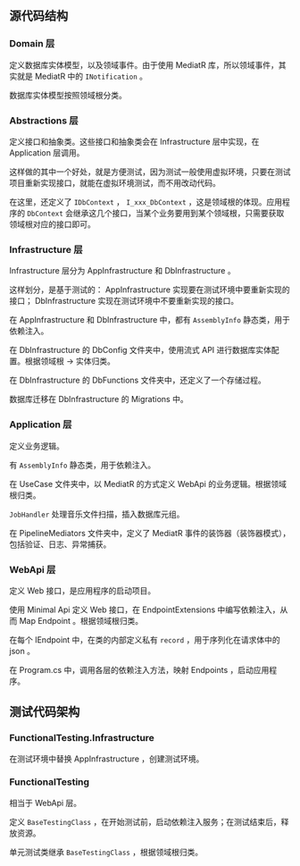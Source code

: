 ## 源代码结构
### Domain 层
定义数据库实体模型，以及领域事件。由于使用 MediatR 库，所以领域事件，其实就是 MediatR 中的 `INotification` 。

数据库实体模型按照领域根分类。

### Abstractions 层
定义接口和抽象类。这些接口和抽象类会在 Infrastructure 层中实现，在 Application 层调用。

这样做的其中一个好处，就是方便测试，因为测试一般使用虚拟环境，只要在测试项目重新实现接口，就能在虚拟环境测试，而不用改动代码。

在这里，还定义了 `IDbContext` ， `I_xxx_DbContext` ，这是领域根的体现。应用程序的 `DbContext` 会继承这几个接口，当某个业务要用到某个领域根，只需要获取领域根对应的接口即可。

### Infrastructure 层
Infrastructure 层分为 AppInfrastructure 和 DbInfrastructure 。

这样划分，是基于测试的： AppInfrastructure 实现要在测试环境中要重新实现的接口； DbInfrastructure 实现在测试环境中不要重新实现的接口。

在 AppInfrastructure 和 DbInfrastructure 中，都有 `AssemblyInfo` 静态类，用于依赖注入。

在 DbInfrastructure 的 DbConfig 文件夹中，使用流式 API 进行数据库实体配置。根据领域根 -> 实体归类。

在 DbInfrastructure 的 DbFunctions 文件夹中，还定义了一个存储过程。

数据库迁移在 DbInfrastructure 的 Migrations 中。

### Application 层
定义业务逻辑。

有 `AssemblyInfo` 静态类，用于依赖注入。

在 UseCase 文件夹中，以 MediatR 的方式定义 WebApi 的业务逻辑。根据领域根归类。

`JobHandler` 处理音乐文件扫描，插入数据库元组。

在 PipelineMediators 文件夹中，定义了 MediatR 事件的装饰器（装饰器模式），包括验证、日志、异常捕获。

### WebApi 层
定义 Web 接口，是应用程序的启动项目。

使用 Minimal Api 定义 Web 接口，在 EndpointExtensions 中编写依赖注入，从而 Map Endpoint 。根据领域根归类。

在每个 IEndpoint 中，在类的内部定义私有 `record` ，用于序列化在请求体中的 json 。

在 Program.cs 中，调用各层的依赖注入方法，映射 Endpoints ，启动应用程序。

## 测试代码架构
### FunctionalTesting.Infrastructure
在测试环境中替换 AppInfrastructure ，创建测试环境。

### FunctionalTesting
相当于 WebApi 层。

定义 `BaseTestingClass` ，在开始测试前，启动依赖注入服务；在测试结束后，释放资源。

单元测试类继承 `BaseTestingClass` ，根据领域根归类。
